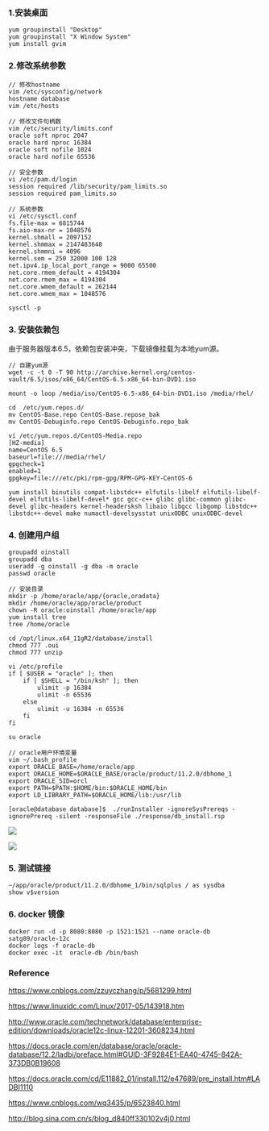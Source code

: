### 1.安装桌面
```
yum groupinstall "Desktop"
yum groupinstall "X Window System"
yum install gvim
```

### 2.修改系统参数
```
// 修改hostname
vim /etc/sysconfig/network
hostname database
vim /etc/hosts

// 修改文件句柄数
vim /etc/security/limits.conf
oracle soft nproc 2047
oracle hard nproc 16384
oracle soft nofile 1024 
oracle hard nofile 65536

// 安全参数
vi /etc/pam.d/login
session required /lib/security/pam_limits.so
session required pam_limits.so

// 系统参数
vi /etc/sysctl.conf
fs.file-max = 6815744
fs.aio-max-nr = 1048576
kernel.shmall = 2097152
kernel.shmmax = 2147483648
kernel.shmmni = 4096
kernel.sem = 250 32000 100 128
net.ipv4.ip_local_port_range = 9000 65500
net.core.rmem_default = 4194304
net.core.rmem_max = 4194304
net.core.wmem_default = 262144
net.core.wmem_max = 1048576

sysctl -p
```

### 3. 安装依赖包
由于服务器版本6.5，依赖包安装冲突，下载镜像挂载为本地yum源。

```
// 自建yum源
wget -c -t 0 -T 90 http://archive.kernel.org/centos-vault/6.5/isos/x86_64/CentOS-6.5-x86_64-bin-DVD1.iso

mount -o loop /media/iso/CentOS-6.5-x86_64-bin-DVD1.iso /media/rhel/

cd  /etc/yum.repos.d/ 
mv CentOS-Base.repo CentOS-Base.repose_bak
mv CentOS-Debuginfo.repo CentOS-Debuginfo.repo_bak

vi /etc/yum.repos.d/CentOS-Media.repo
[HZ-media]                     
name=CentOS 6.5               
baseurl=file:///media/rhel/     
gpgcheck=1                     
enabled=1                      
gpgkey=file:///etc/pki/rpm-gpg/RPM-GPG-KEY-CentOS-6

yum install binutils compat-libstdc++ elfutils-libelf elfutils-libelf-devel elfutils-libelf-devel* gcc gcc-c++ glibc glibc-common glibc-devel glibc-headers kernel-headersksh libaio libgcc libgomp libstdc++ libstdc++-devel make numactl-develsysstat unixODBC unixODBC-devel
```

### 4. 创建用户组
```
groupadd oinstall 
groupadd dba
useradd -g oinstall -g dba -m oracle
passwd oracle

// 安装目录
mkdir -p /home/oracle/app/{oracle,oradata}
mkdir /home/oracle/app/oracle/product
chown -R oracle:oinstall /home/oracle/app
yum install tree
tree /home/oracle

cd /opt/linux.x64_11gR2/database/install
chmod 777 .oui
chmod 777 unzip

vi /etc/profile
if [ $USER = "oracle" ]; then
	if [ $SHELL = "/bin/ksh" ]; then
		ulimit -p 16384
		ulimit -n 65536
	else
		ulimit -u 16384 -n 65536
	fi
fi

su oracle

// oracle用户环境变量
vim ~/.bash_profile
export ORACLE_BASE=/home/oracle/app 
export ORACLE_HOME=$ORACLE_BASE/oracle/product/11.2.0/dbhome_1
export ORACLE_SID=orcl
export PATH=$PATH:$HOME/bin:$ORACLE_HOME/bin
export LD_LIBRARY_PATH=$ORACLE_HOME/lib:/usr/lib

[oracle@database database]$  ./runInstaller -ignoreSysPrereqs -ignorePrereq -silent -responseFile ./response/db_install.rsp
```

![](https://note.youdao.com/yws/public/resource/48e0070db5900fc9d2872f981d95f090/xmlnote/4C364C36813C4F0199E8F5B7A7857BFE/15528)

![](https://note.youdao.com/yws/public/resource/48e0070db5900fc9d2872f981d95f090/xmlnote/684E7E226C944233B2E77DFACB97ED66/15530)

### 5. 测试链接
```
~/app/oracle/product/11.2.0/dbhome_1/bin/sqlplus / as sysdba
show v$version
```

### 6. docker 镜像
```
docker run -d -p 8080:8080 -p 1521:1521 --name oracle-db satg89/oracle-12c
docker logs -f oracle-db
docker exec -it  oracle-db /bin/bash
```


### Reference
https://www.cnblogs.com/zzuyczhang/p/5681299.html

https://www.linuxidc.com/Linux/2017-05/143918.htm

http://www.oracle.com/technetwork/database/enterprise-edition/downloads/oracle12c-linux-12201-3608234.html

https://docs.oracle.com/en/database/oracle/oracle-database/12.2/ladbi/preface.html#GUID-3F9284E1-EA40-4745-842A-373DB0B19608

https://docs.oracle.com/cd/E11882_01/install.112/e47689/pre_install.htm#LADBI1110

https://www.cnblogs.com/wq3435/p/6523840.html

http://blog.sina.com.cn/s/blog_d840ff330102v4j0.html



